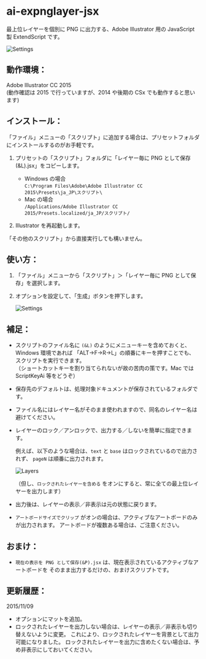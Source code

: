 ai-expnglayer-jsx
=================
最上位レイヤーを個別に PNG に出力する、Adobe Illustrator 用の JavaScript 製 ExtendScript です。

![Settings](https://raw.githubusercontent.com/gootara-org/ai-expnglayer-jsx/master/images/settings_ja.png "Settings")


動作環境：
----------------
Adobe Illustrator CC 2015  
(動作確認は 2015 で行っていますが、2014 や後期の CSx でも動作すると思います)


インストール：
----------------
「ファイル」メニューの「スクリプト」に追加する場合は、プリセットフォルダにインストールするのがお手軽です。

1. プリセットの「スクリプト」フォルダに「レイヤー毎に PNG として保存(&L).jsx」をコピーします。

    + Windows の場合  
      `C:\Program Files\Adobe\Adobe Illustrator CC 2015\Presets\ja_JP\スクリプト\`
    + Mac の場合  
      `/Applications/Adobe Illustrator CC 2015/Presets.localized/ja_JP/スクリプト/`


2. Illustrator を再起動します。

「その他のスクリプト」から直接実行しても構いません。


使い方：
----------------
1. 「ファイル」メニューから「スクリプト」＞「レイヤー毎に PNG として保存」を選択します。

2. オプションを設定して、「生成」ボタンを押下します。  

    ![Settings](https://raw.githubusercontent.com/gootara-org/ai-expnglayer-jsx/master/images/settings_ja.png "Settings")


補足：
----------------
  + スクリプトのファイル名に `(&L)` のようにメニューキーを含めておくと、Windows 環境であれば
   「ALT→F→R→L」の順番にキーを押すことでも、スクリプトを実行できます。  
  （ショートカットキーを割り当てられないが故の苦肉の策です。Mac では ScriptKeyAi 等をどうぞ）

  + 保存先のデフォルトは、処理対象ドキュメントが保存されているフォルダです。

  + ファイル名にはレイヤー名がそのまま使われますので、同名のレイヤー名は避けてください。

  + レイヤーのロック／アンロックで、出力する／しないを簡単に指定できます。  

    例えば、以下のような場合は、`text` と `base` はロックされているので出力されず、
    `pageN` は順番に出力されます。

    ![Layers](https://raw.githubusercontent.com/gootara-org/ai-expnglayer-jsx/master/images/layers.png "Layers")

    （但し、`ロックされたレイヤーを含める` をオンにすると、常に全ての最上位レイヤーを出力します）

  + 出力後は、レイヤーの表示／非表示は元の状態に戻ります。

  + `アートボードサイズでクリップ` がオンの場合は、アクティブなアートボードのみが出力されます。
    アートボードが複数ある場合は、ご注意ください。


おまけ：  
----------------
  + `現在の表示を PNG として保存(&P).jsx` は、現在表示されているアクティブなアートボードを
    そのまま出力するだけの、おまけスクリプトです。

更新履歴：
----------------
2015/11/09
  + オプションにマットを追加。
  + ロックされたレイヤーを出力しない場合は、レイヤーの表示／非表示も切り替えないように変更。
    これにより、ロックされたレイヤーを背景として出力可能になりました。
    ロックされたレイヤーを出力に含めたくない場合は、予め非表示にしておいてください。
